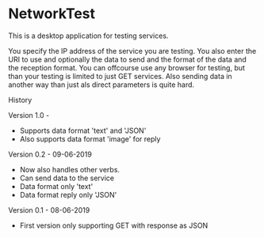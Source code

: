 # NetworkTest

This is a desktop application for testing services.

You specify the IP address of the service you are testing. You also enter the URI to use and optionally the data to send and the format of the data and the reception format. You can offcourse use any browser for testing, but than your testing is limited to just GET services. Also sending data in another way than just als direct parameters is quite hard.

History

Version 1.0 -
- Supports data format 'text' and 'JSON'
- Also supports data format 'image' for reply

Version 0.2 - 09-06-2019
- Now also handles other verbs.
- Can send data to the service
- Data format only 'text'
- Data format reply only 'JSON'

Version 0.1 - 08-06-2019
- First version only supporting GET with response as JSON
